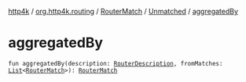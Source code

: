 [http4k](../../../index.md) / [org.http4k.routing](../../index.md) / [RouterMatch](../index.md) / [Unmatched](index.md) / [aggregatedBy](./aggregated-by.md)

# aggregatedBy

`fun aggregatedBy(description: `[`RouterDescription`](../../-router-description/index.md)`, fromMatches: `[`List`](https://kotlinlang.org/api/latest/jvm/stdlib/kotlin.collections/-list/index.html)`<`[`RouterMatch`](../index.md)`>): `[`RouterMatch`](../index.md)